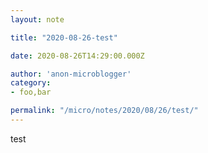 ```yaml
---
layout: note

title: "2020-08-26-test"

date: 2020-08-26T14:29:00.000Z

author: 'anon-microblogger'
category:
- foo,bar

permalink: "/micro/notes/2020/08/26/test/"
---
```


test
